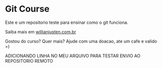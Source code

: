 # Git Course

Este e um repositorio teste para ensinar como o git funciona.

Saiba mais em [willianjusten.com.br](http?willianjusten.com.br)

Gostou do curso? Quer mais? Ajude com uma doacao, ate um cafe e valido =)


ADICIONANDO LINHA NO MEU ARQUIVO PARA TESTAR ENVIO AO REPOSITORIO REMOTO

